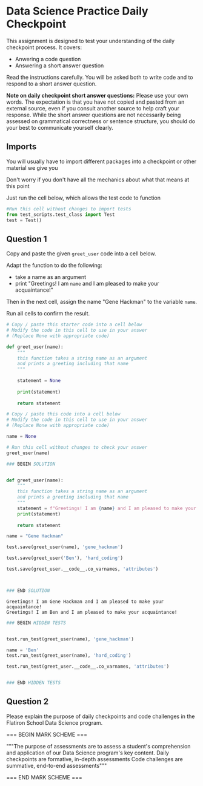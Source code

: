 # Data Science Practice Daily Checkpoint

This assignment is designed to test your understanding of the daily checkpoint process. It covers:

 - Anwering a code question
 - Answering a short answer question
 
Read the instructions carefully. You will be asked both to write code and to respond to a short answer question.

**Note on daily checkpoint short answer questions:** Please use your own words. The expectation is that you have not copied and pasted from an external source, even if you consult another source to help craft your response. While the short answer questions are not necessarily being assessed on grammatical correctness or sentence structure, you should do your best to communicate yourself clearly.

## Imports

You will usually have to import different packages into a checkpoint or other material we give you

Don't worry if you don't have all the mechanics about what that means at this point

Just run the cell below, which allows the test code to function


```python
#Run this cell without changes to import tests
from test_scripts.test_class import Test
test = Test()
```

## Question 1

Copy and paste the given `greet_user` code into a cell below.

Adapt the function to do the following:

 - take a name as an argument
 - print "Greetings! I am `name` and I am pleased to make your acquaintance!"

Then in the next cell, assign the name "Gene Hackman" to the variable `name`.

Run all cells to confirm the result.


```python
# Copy / paste this starter code into a cell below
# Modify the code in this cell to use in your answer
# (Replace None with appropriate code)

def greet_user(name):
    """
    this function takes a string name as an argument 
    and prints a greeting including that name 
    """
    
    statement = None
    
    print(statement)
    
    return statement

```


```python
# Copy / paste this code into a cell below
# Modify the code in this cell to use in your answer 
# (Replace None with appropriate code)

name = None
```


```python
# Run this cell without changes to check your answer
greet_user(name)
```


```python
### BEGIN SOLUTION


def greet_user(name):
    """
    this function takes a string name as an argument 
    and prints a greeting including that name 
    """
    statement = f"Greetings! I am {name} and I am pleased to make your acquaintance!"
    print(statement)
    
    return statement

name = "Gene Hackman"

test.save(greet_user(name), 'gene_hackman')

test.save(greet_user('Ben'), 'hard_coding')

test.save(greet_user.__code__.co_varnames, 'attributes')



### END SOLUTION
```

    Greetings! I am Gene Hackman and I am pleased to make your acquaintance!
    Greetings! I am Ben and I am pleased to make your acquaintance!



```python
### BEGIN HIDDEN TESTS


test.run_test(greet_user(name), 'gene_hackman')    

name = 'Ben'
test.run_test(greet_user(name), 'hard_coding')

test.run_test(greet_user.__code__.co_varnames, 'attributes')


### END HIDDEN TESTS
```

## Question 2

Please explain the purpose of daily checkpoints and code challenges in the Flatiron School Data Science program.

=== BEGIN MARK SCHEME ===

"""The purpose of assessments are to assess a student's comprehension and application of our Data Science program's key content.
Daily checkpoints are formative, in-depth assessments
Code challenges are summative, end-to-end assessments"""

=== END MARK SCHEME ===
